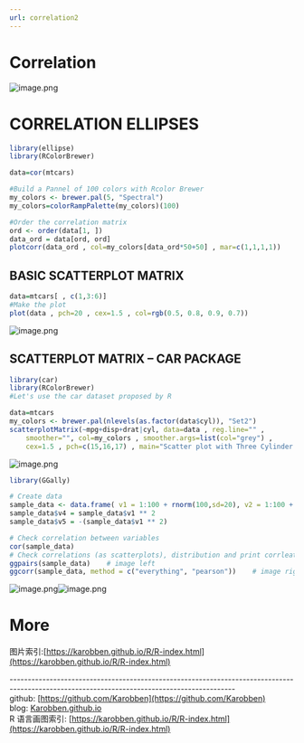 ```yaml
---
url: correlation2
---
```


# Correlation

![image.png](https://cdn.nlark.com/yuque/0/2020/png/691897/1579788489000-83635ab7-5935-4c40-afd9-8b42533f0d9d.png#align=left&display=inline&height=577&name=image.png&originHeight=577&originWidth=563&size=153205&status=done&style=none&width=563)
<a name="2x5Oh"></a>
# CORRELATION ELLIPSES
```r
library(ellipse)
library(RColorBrewer)

data=cor(mtcars)

#Build a Pannel of 100 colors with Rcolor Brewer
my_colors <- brewer.pal(5, "Spectral")
my_colors=colorRampPalette(my_colors)(100)

#Order the correlation matrix
ord <- order(data[1, ])
data_ord = data[ord, ord]
plotcorr(data_ord , col=my_colors[data_ord*50+50] , mar=c(1,1,1,1))
```




<a name="IL1P4"></a>
## BASIC SCATTERPLOT MATRIX

```r
data=mtcars[ , c(1,3:6)]
#Make the plot
plot(data , pch=20 , cex=1.5 , col=rgb(0.5, 0.8, 0.9, 0.7))
```

![image.png](https://cdn.nlark.com/yuque/0/2020/png/691897/1579788592455-3cc633cc-0673-4edb-a63b-26d5e7330ece.png#align=left&display=inline&height=494&name=image.png&originHeight=613&originWidth=666&size=84852&status=done&style=none&width=537)


<a name="EjKBE"></a>
## SCATTERPLOT MATRIX – CAR PACKAGE

```r
library(car)
library(RColorBrewer)
#Let's use the car dataset proposed by R

data=mtcars
my_colors <- brewer.pal(nlevels(as.factor(data$cyl)), "Set2")
scatterplotMatrix(~mpg+disp+drat|cyl, data=data , reg.line="" ,
	smoother="", col=my_colors , smoother.args=list(col="grey") ,
	cex=1.5 , pch=c(15,16,17) , main="Scatter plot with Three Cylinder Options")
```
![image.png](https://cdn.nlark.com/yuque/0/2020/png/691897/1579788894381-a4deb66d-9faf-4a59-8183-6dc09f189418.png#align=left&display=inline&height=434&name=image.png&originHeight=627&originWidth=674&size=82432&status=done&style=none&width=466)

```r
library(GGally)

# Create data
sample_data <- data.frame( v1 = 1:100 + rnorm(100,sd=20), v2 = 1:100 + rnorm(100,sd=27), v3 = rep(1, 100) + rnorm(100, sd = 1))
sample_data$v4 = sample_data$v1 ** 2
sample_data$v5 = -(sample_data$v1 ** 2)

# Check correlation between variables
cor(sample_data)
# Check correlations (as scatterplots), distribution and print corrleation coefficient
ggpairs(sample_data)	# image left
ggcorr(sample_data, method = c("everything", "pearson"))	# image right
```
![image.png](https://cdn.nlark.com/yuque/0/2020/png/691897/1579788983764-008a9d7c-f414-462a-90b4-8e867c2d6a29.png#align=left&display=inline&height=350&name=image.png&originHeight=678&originWidth=670&size=128790&status=done&style=none&width=346)![image.png](https://cdn.nlark.com/yuque/0/2020/png/691897/1579789041242-48e0b783-d279-4715-9962-63511f1b2c4e.png#align=left&display=inline&height=350&name=image.png&originHeight=539&originWidth=616&size=12660&status=done&style=none&width=400)


<a name="FG8Ad"></a>
# More
图片索引:[https://karobben.github.io/R/R-index.html](https://karobben.github.io/R/R-index.html)




--------------------------------------------------------------------------------------------------------------------------------------------<br />github: [https://github.com/Karobben](https://github.com/Karobben)<br />blog: [Karobben.github.io](http://Karobben.github.io)<br />R 语言画图索引: [https://karobben.github.io/R/R-index.html](https://karobben.github.io/R/R-index.html)
